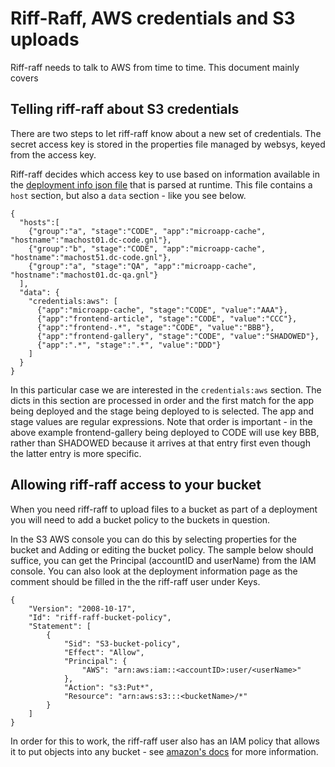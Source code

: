 <!--- prev:externalRequest -->
Riff-Raff, AWS credentials and S3 uploads
=========================================

Riff-raff needs to talk to AWS from time to time. This document mainly covers

Telling riff-raff about S3 credentials
--------------------------------------

There are two steps to let riff-raff know about a new set of credentials.  The secret access key is stored in the
properties file managed by websys, keyed from the access key.

Riff-raff decides which access key to use based on information available in the
[deployment info json file](../magenta-lib/deployinfo) that is parsed at runtime.  This file contains a `host` section,
but also a `data` section - like you see below.

    {
      "hosts":[
        {"group":"a", "stage":"CODE", "app":"microapp-cache", "hostname":"machost01.dc-code.gnl"},
        {"group":"b", "stage":"CODE", "app":"microapp-cache", "hostname":"machost51.dc-code.gnl"},
        {"group":"a", "stage":"QA", "app":"microapp-cache", "hostname":"machost01.dc-qa.gnl"}
      ],
      "data": {
        "credentials:aws": [
          {"app":"microapp-cache", "stage":"CODE", "value":"AAA"},
          {"app":"frontend-article", "stage":"CODE", "value":"CCC"},
          {"app":"frontend-.*", "stage":"CODE", "value":"BBB"},
          {"app":"frontend-gallery", "stage":"CODE", "value":"SHADOWED"},
          {"app":".*", "stage":".*", "value":"DDD"}
        ]
      }
    }

In this particular case we are interested in the `credentials:aws` section. The dicts in this section are processed in
order and the first match for the app being deployed and the stage being deployed to is selected.  The app and stage
values are regular expressions.  Note that order is important - in the above example frontend-gallery being deployed to
CODE will use key BBB, rather than SHADOWED because it arrives at that entry first even though the latter entry
is more specific.

Allowing riff-raff access to your bucket
----------------------------------------

When you need riff-raff to upload files to a bucket as part of a deployment you will need to add a bucket policy to
the buckets in question.

In the S3 AWS console you can do this by selecting properties for the bucket and Adding or editing the bucket policy.
 The sample below should suffice, you can get the Principal (accountID and userName) from the IAM console.  You can
 also look at the deployment information page as the comment should be filled in the the riff-raff user under Keys.

    {
        "Version": "2008-10-17",
        "Id": "riff-raff-bucket-policy",
        "Statement": [
            {
                "Sid": "S3-bucket-policy",
                "Effect": "Allow",
                "Principal": {
                    "AWS": "arn:aws:iam::<accountID>:user/<userName>"
                },
                "Action": "s3:Put*",
                "Resource": "arn:aws:s3:::<bucketName>/*"
            }
        ]
    }

In order for this to work, the riff-raff user also has an IAM policy that allows it to put objects into any bucket - see
 [amazon's docs](http://docs.amazonwebservices.com/IAM/latest/UserGuide/Delegation.html) for more information.